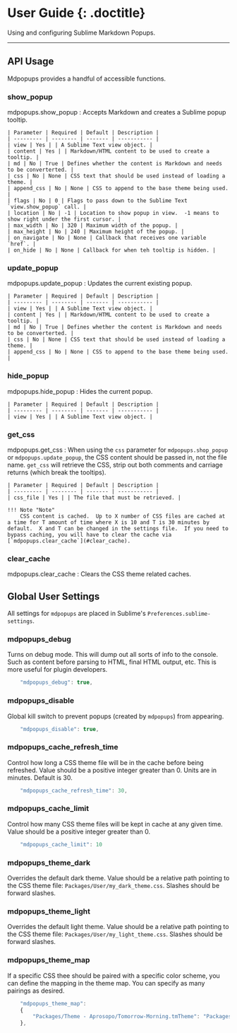 # User Guide {: .doctitle}
Using and configuring Sublime Markdown Popups.

---

## API Usage
Mdpopups provides a handful of accessible functions.

### show_popup
mdpopups.show_popup
: 
    Accepts Markdown and creates a Sublime popup tooltip.

    | Parameter | Required | Default | Description |
    | --------- | -------- | ------- | ----------- |
    | view | Yes | | A Sublime Text view object. |
    | content | Yes | | Markdown/HTML content to be used to create a tooltip. |
    | md | No | True | Defines whether the content is Markdown and needs to be converterted. |
    | css | No | None | CSS text that should be used instead of loading a theme. |
    | append_css | No | None | CSS to append to the base theme being used. |
    | flags | No | 0 | Flags to pass down to the Sublime Text `view.show_popup` call. |
    | location | No | -1 | Location to show popup in view.  -1 means to show right under the first cursor. |
    | max_width | No | 320 | Maximum width of the popup. |
    | max_height | No | 240 | Maximum height of the popup. |
    | on_navigate | No | None | Callback that receives one variable `href`. |
    | on_hide | No | None | Callback for when teh tooltip is hidden. |

### update_popup
mdpopups.update_popup
: 
    Updates the current existing popup.

    | Parameter | Required | Default | Description |
    | --------- | -------- | ------- | ----------- |
    | view | Yes | | A Sublime Text view object. |
    | content | Yes | | Markdown/HTML content to be used to create a tooltip. |
    | md | No | True | Defines whether the content is Markdown and needs to be converterted. |
    | css | No | None | CSS text that should be used instead of loading a theme. |
    | append_css | No | None | CSS to append to the base theme being used. |

### hide_popup
mdpopups.hide_popup
: 
    Hides the current popup.

    | Parameter | Required | Default | Description |
    | --------- | -------- | ------- | ----------- |
    | view | Yes | | A Sublime Text view object. |

### get_css
mdpopups.get_css
: 
    When using the `css` parameter for `mdpopups.shop_popup` or `mdpopups.update_popup`, the CSS content should be passed in, not the file name.  `get_css` will retrieve the CSS, strip out both comments and carriage returns (which break the tooltips).

    | Parameter | Required | Default | Description |
    | --------- | -------- | ------- | ----------- |
    | css_file | Yes | | The file that must be retrieved. |

    !!! Note "Note"
        CSS content is cached.  Up to X number of CSS files are cached at a time for T amount of time where X is 10 and T is 30 minutes by default.  X and T can be changed in the settings file.  If you need to bypass caching, you will have to clear the cache via [`mdpopups.clear_cache`](#clear_cache).

### clear_cache
mdpopups.clear_cache
: 
    Clears the CSS theme related caches.

## Global User Settings
All settings for `mdpopups` are placed in Sublime's `Preferences.sublime-settings`.

### mdpopups_debug
Turns on debug mode.  This will dump out all sorts of info to the console.  Such as content before parsing to HTML, final HTML output, etc.  This is more useful for plugin developers.

```js
    "mdpopups_debug": true,
```

### mdpopups_disable
Global kill switch to prevent popups (created by `mdpopups`) from appearing.

```js
    "mdpopups_disable": true,
```

### mdpopups_cache_refresh_time
Control how long a CSS theme file will be in the cache before being refreshed.  Value should be a positive integer greater than 0.  Units are in minutes.  Default is 30.

```js
    "mdpopups_cache_refresh_time": 30,
```

### mdpopups_cache_limit
Control how many CSS theme files will be kept in cache at any given time.  Value should be a positive integer greater than 0.

```js
    "mdpopups_cache_limit": 10
```

### mdpopups_theme_dark
Overrides the default dark theme.  Value should be a relative path pointing to the CSS theme file: `Packages/User/my_dark_theme.css`.  Slashes should be forward slashes.

### mdpopups_theme_light
Overrides the default light theme.  Value should be a relative path pointing to the CSS theme file: `Packages/User/my_light_theme.css`.  Slashes should be forward slashes.

### mdpopups_theme_map
If a specific CSS thee should be paired with a specific color scheme, you can define the mapping in the theme map.  You can specify as many pairings as desired.

```js
    "mdpopups_theme_map":
    {
        "Packages/Theme - Aprosopo/Tomorrow-Morning.tmTheme": "Packages/User/mod_light.css"
    },
```
